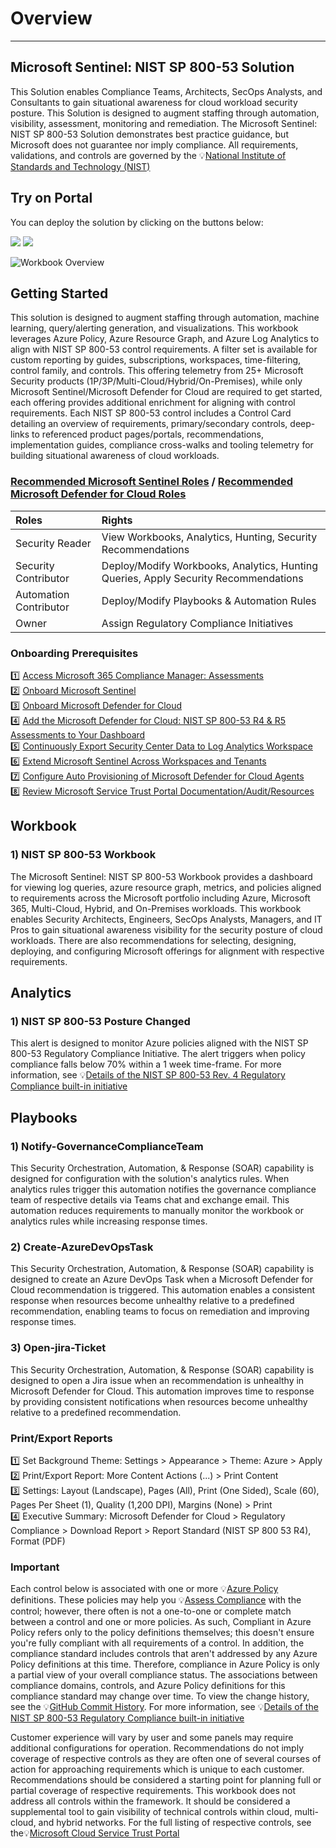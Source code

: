 # Overview
---
## Microsoft Sentinel: NIST SP 800-53 Solution
This Solution enables Compliance Teams, Architects, SecOps Analysts, and Consultants to gain situational awareness for cloud workload security posture. This Solution is designed to augment staffing through automation, visibility, assessment, monitoring and remediation. The Microsoft Sentinel: NIST SP 800-53 Solution demonstrates best practice guidance, but Microsoft does not guarantee nor imply compliance. All requirements, validations, and controls are governed by the 💡[National Institute of Standards and Technology (NIST)](https://csrc.nist.gov/publications/detail/sp/800-53/rev-5/final)

## Try on Portal
You can deploy the solution by clicking on the buttons below:

<a href="https://portal.azure.com/#create/Microsoft.Template/uri/https%3A%2F%2Fraw.githubusercontent.com%2FAzure%2FAzure-Sentinel%2Fmaster%2FSolutions%2FNISTSP80053%2FPackage%2FmainTemplate.json" target="_blank"><img src="https://aka.ms/deploytoazurebutton"/></a>
<a href="https://portal.azure.us/#create/Microsoft.Template/uri/https%3A%2F%2Fraw.githubusercontent.com%2FAzure%2FAzure-Sentinel%2Fmaster%2FSolutions%2FNISTSP80053%2FPackage%2FmainTemplate.json" target="_blank"><img src="https://aka.ms/deploytoazuregovbutton"/></a>

![Workbook Overview](https://github.com/Azure/Azure-Sentinel/blob/master/Solutions/NISTSP80053/Workbooks/Images/NISTSP80053Black.png?raw=true)

## Getting Started
This solution is designed to augment staffing through automation, machine learning, query/alerting generation, and visualizations. This workbook leverages Azure Policy, Azure Resource Graph, and Azure Log Analytics to align with NIST SP 800-53 control requirements. A filter set is available for custom reporting by guides, subscriptions, workspaces, time-filtering, control family, and controls. This offering telemetry from 25+ Microsoft Security products (1P/3P/Multi-Cloud/Hybrid/On-Premises), while only Microsoft Sentinel/Microsoft Defender for Cloud are required to get started, each offering provides additional enrichment for aligning with control requirements. Each NIST SP 800-53 control includes a Control Card detailing an overview of requirements, primary/secondary controls, deep-links to referenced product pages/portals, recommendations, implementation guides, compliance cross-walks and tooling telemetry for building situational awareness of cloud workloads.

### [Recommended Microsoft Sentinel Roles](https://docs.microsoft.com/azure/sentinel/roles) / [Recommended Microsoft Defender for Cloud Roles](https://docs.microsoft.com/azure/defender-for-cloud/permissions#roles-and-allowed-actions)
| <strong> Roles </strong> | <strong> Rights </strong> |
|:--|:--|
|Security Reader | View Workbooks, Analytics, Hunting, Security Recommendations |
|Security Contributor| Deploy/Modify Workbooks, Analytics, Hunting Queries, Apply Security Recommendations |
|Automation Contributor| Deploy/Modify Playbooks & Automation Rules |
|Owner| Assign Regulatory Compliance Initiatives|

### Onboarding Prerequisites
1️⃣ [Access Microsoft 365 Compliance Manager: Assessments](https://compliance.microsoft.com/compliancemanager?viewid=Assessments)<br>
2️⃣ [Onboard Microsoft Sentinel](https://docs.microsoft.com/azure/sentinel/quickstart-onboard)<br>
3️⃣ [Onboard Microsoft Defender for Cloud](https://docs.microsoft.com/azure/security-center/security-center-get-started)<br>
4️⃣ [Add the Microsoft Defender for Cloud: NIST SP 800-53 R4 & R5 Assessments to Your Dashboard](https://docs.microsoft.com/azure/security-center/update-regulatory-compliance-packages#add-a-regulatory-standard-to-your-dashboard)<br>
5️⃣ [Continuously Export Security Center Data to Log Analytics Workspace](https://docs.microsoft.com/azure/security-center/continuous-export)<br>
6️⃣ [Extend Microsoft Sentinel Across Workspaces and Tenants](https://docs.microsoft.com/azure/sentinel/extend-sentinel-across-workspaces-tenants)<br>
7️⃣ [Configure Auto Provisioning of Microsoft Defender for Cloud Agents](https://docs.microsoft.com/azure/defender-for-cloud/enable-data-collection)<br>
8️⃣ [Review Microsoft Service Trust Portal Documentation/Audit/Resources](https://servicetrust.microsoft.com/)<br>

## Workbook
### 1) NIST SP 800-53 Workbook
The Microsoft Sentinel: NIST SP 800-53 Workbook provides a dashboard for viewing log queries, azure resource graph, metrics, and policies aligned to requirements across the Microsoft portfolio including Azure, Microsoft 365, Multi-Cloud, Hybrid, and On-Premises workloads. This workbook enables Security Architects, Engineers, SecOps Analysts, Managers, and IT Pros to gain situational awareness visibility for the security posture of cloud workloads. There are also recommendations for selecting, designing, deploying, and configuring Microsoft offerings for alignment with respective requirements.<br>

## Analytics
### 1) NIST SP 800-53 Posture Changed
This alert is designed to monitor Azure policies aligned with the NIST SP 800-53 Regulatory Compliance Initiative. The alert triggers when policy compliance falls below 70% within a 1 week time-frame. For more information, see 💡[Details of the NIST SP 800-53 Rev. 4 Regulatory Compliance built-in initiative](https://docs.microsoft.com/azure/governance/policy/samples/nist-sp-800-53-)<br>

## Playbooks
### 1) Notify-GovernanceComplianceTeam
This Security Orchestration, Automation, & Response (SOAR) capability is designed for configuration with the solution's analytics rules. When analytics rules trigger this automation notifies the governance compliance team of respective details via Teams chat and exchange email. This automation reduces requirements to manually monitor the workbook or analytics rules while increasing response times.<br>
### 2) Create-AzureDevOpsTask
This Security Orchestration, Automation, & Response (SOAR) capability is designed to create an Azure DevOps Task when a Microsoft Defender for Cloud recommendation is triggered. This automation enables a consistent response when resources become unhealthy relative to a predefined recommendation, enabling teams to focus on remediation and improving response times.
### 3) Open-jira-Ticket
This Security Orchestration, Automation, & Response (SOAR) capability is designed to open a Jira issue when an recommendation is unhealthy in Microsoft Defender for Cloud. This automation improves time to response by providing consistent notifications when resources become unhealthy relative to a predefined recommendation.

### Print/Export Reports
1️⃣ Set Background Theme: Settings > Appearance > Theme: Azure > Apply<br>
2️⃣ Print/Export Report: More Content Actions (...) > Print Content<br>
3️⃣ Settings: Layout (Landscape), Pages (All), Print (One Sided), Scale (60), Pages Per Sheet (1), Quality (1,200 DPI), Margins (None) > Print<br>
4️⃣ Executive Summary: Microsoft Defender for Cloud > Regulatory Compliance > Download Report > Report Standard (NIST SP 800 53 R4), Format (PDF)

### Important
Each control below is associated with one or more 💡[Azure Policy](https://docs.microsoft.com/azure/governance/policy/overview) definitions. These policies may help you 💡[Assess Compliance](https://docs.microsoft.com/azure/governance/policy/how-to/get-compliance-data) with the control; however, there often is not a one-to-one or complete match between a control and one or more policies. As such, Compliant in Azure Policy refers only to the policy definitions themselves; this doesn't ensure you're fully compliant with all requirements of a control. In addition, the compliance standard includes controls that aren't addressed by any Azure Policy definitions at this time. Therefore, compliance in Azure Policy is only a partial view of your overall compliance status. The associations between compliance domains, controls, and Azure Policy definitions for this compliance standard may change over time. To view the change history, see the 💡[GitHub Commit History](https://github.com/Azure/azure-policy/commits/master/built-in-policies/policySetDefinitions/Regulatory%20Compliance/NIST80053_audit.json). For more information, see 💡[Details of the NIST SP 800-53 Regulatory Compliance built-in initiative](https://docs.microsoft.com/azure/governance/policy/samples/nist-sp-800-53-r4)

Customer experience will vary by user and some panels may require additional configurations for operation. Recommendations do not imply coverage of respective controls as they are often one of several courses of action for approaching requirements which is unique to each customer. Recommendations should be considered a starting point for planning full or partial coverage of respective requirements. This workbook does not address all controls within the framework. It should be considered a supplemental tool to gain visibility of technical controls within cloud, multi-cloud, and hybrid networks. For the full listing of respective controls, see the💡[Microsoft Cloud Service Trust Portal](https://servicetrust.microsoft.com/)

